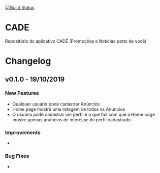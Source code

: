 [![Build Status](https://travis-ci.org/ES2-UFPI/CADE.svg?branch=master)](https://travis-ci.org/ES2-UFPI/CADE)
# CADE
Repositório do aplicativo CADÊ (Promoções e Notícias perto de você)

# Changelog

## v0.1.0 - 19/10/2019

### New Features

- Qualquer usuário pode cadastrar Anúncios
- Home page mostra uma listagem de todos os Anúncios
- O usuário pode cadastrar um perfil e o que faz com que a Home page mostre apenas anúncios de interesse do perfil cadastrado

### Improvements

- 

### Bug Fixes

- 
